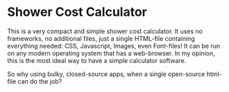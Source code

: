 # Shower Cost Calculator

This is a very compact and simple shower cost calculator.
It uses no frameworks, no additional files, just a single HTML-file containing everything needed: CSS, Javascript, Images, even Font-files!
It can be run on any modern operating system that has a web-browser.
In my opinion, this is the most ideal way to have a simple calculator software.

So why using bulky, closed-source apps, when a single open-source html-file can do the job?

